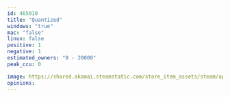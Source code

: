 ```yaml
---
id: 465010
title: "Quantized"
windows: "true"
mac: "false"
linux: false
positive: 1
negative: 1
estimated_owners: "0 - 20000"
peak_ccu: 0

image: https://shared.akamai.steamstatic.com/store_item_assets/steam/apps/465010/header.jpg?t=1516172224
opinions:
---
```

